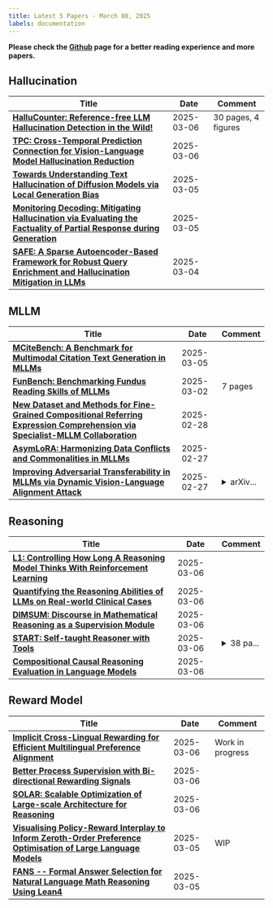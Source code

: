 ```yaml
---
title: Latest 5 Papers - March 08, 2025
labels: documentation
---
```

**Please check the [Github](https://github.com/dingyue772/DailyArxiv) page for a better reading experience and more papers.**

## Hallucination
| **Title** | **Date** | **Comment** |
| --- | --- | --- |
| **[HalluCounter: Reference-free LLM Hallucination Detection in the Wild!](http://arxiv.org/abs/2503.04615v1)** | 2025-03-06 | 30 pages, 4 figures |
| **[TPC: Cross-Temporal Prediction Connection for Vision-Language Model Hallucination Reduction](http://arxiv.org/abs/2503.04457v1)** | 2025-03-06 |  |
| **[Towards Understanding Text Hallucination of Diffusion Models via Local Generation Bias](http://arxiv.org/abs/2503.03595v1)** | 2025-03-05 |  |
| **[Monitoring Decoding: Mitigating Hallucination via Evaluating the Factuality of Partial Response during Generation](http://arxiv.org/abs/2503.03106v1)** | 2025-03-05 |  |
| **[SAFE: A Sparse Autoencoder-Based Framework for Robust Query Enrichment and Hallucination Mitigation in LLMs](http://arxiv.org/abs/2503.03032v1)** | 2025-03-04 |  |

## MLLM
| **Title** | **Date** | **Comment** |
| --- | --- | --- |
| **[MCiteBench: A Benchmark for Multimodal Citation Text Generation in MLLMs](http://arxiv.org/abs/2503.02589v2)** | 2025-03-05 |  |
| **[FunBench: Benchmarking Fundus Reading Skills of MLLMs](http://arxiv.org/abs/2503.00901v1)** | 2025-03-02 | 7 pages |
| **[New Dataset and Methods for Fine-Grained Compositional Referring Expression Comprehension via Specialist-MLLM Collaboration](http://arxiv.org/abs/2502.20104v2)** | 2025-02-28 |  |
| **[AsymLoRA: Harmonizing Data Conflicts and Commonalities in MLLMs](http://arxiv.org/abs/2502.20035v1)** | 2025-02-27 |  |
| **[Improving Adversarial Transferability in MLLMs via Dynamic Vision-Language Alignment Attack](http://arxiv.org/abs/2502.19672v1)** | 2025-02-27 | <details><summary>arXiv...</summary><p>arXiv admin note: text overlap with arXiv:2403.09766</p></details> |

## Reasoning
| **Title** | **Date** | **Comment** |
| --- | --- | --- |
| **[L1: Controlling How Long A Reasoning Model Thinks With Reinforcement Learning](http://arxiv.org/abs/2503.04697v1)** | 2025-03-06 |  |
| **[Quantifying the Reasoning Abilities of LLMs on Real-world Clinical Cases](http://arxiv.org/abs/2503.04691v1)** | 2025-03-06 |  |
| **[DIMSUM: Discourse in Mathematical Reasoning as a Supervision Module](http://arxiv.org/abs/2503.04685v1)** | 2025-03-06 |  |
| **[START: Self-taught Reasoner with Tools](http://arxiv.org/abs/2503.04625v1)** | 2025-03-06 | <details><summary>38 pa...</summary><p>38 pages, 5 figures and 6 tables</p></details> |
| **[Compositional Causal Reasoning Evaluation in Language Models](http://arxiv.org/abs/2503.04556v1)** | 2025-03-06 |  |

## Reward Model
| **Title** | **Date** | **Comment** |
| --- | --- | --- |
| **[Implicit Cross-Lingual Rewarding for Efficient Multilingual Preference Alignment](http://arxiv.org/abs/2503.04647v1)** | 2025-03-06 | Work in progress |
| **[Better Process Supervision with Bi-directional Rewarding Signals](http://arxiv.org/abs/2503.04618v1)** | 2025-03-06 |  |
| **[SOLAR: Scalable Optimization of Large-scale Architecture for Reasoning](http://arxiv.org/abs/2503.04530v1)** | 2025-03-06 |  |
| **[Visualising Policy-Reward Interplay to Inform Zeroth-Order Preference Optimisation of Large Language Models](http://arxiv.org/abs/2503.03460v1)** | 2025-03-05 | WIP |
| **[FANS -- Formal Answer Selection for Natural Language Math Reasoning Using Lean4](http://arxiv.org/abs/2503.03238v1)** | 2025-03-05 |  |

